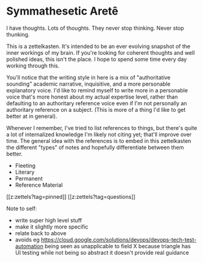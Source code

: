 # Symmathesetic Aretê

I have thoughts. Lots of thoughts. They never stop thinking. Never stop thunking.

This is a zettelkasten.
It's intended to be an ever evolving snapshot of the inner workings of my brain.
If you're looking for coherent thoughts and well polished ideas, this isn't the place.
I hope to spend some time every day working through this.

You'll notice that the writing style in here is a mix of "authoritative sounding" academic narrative, inquisitive, and a more personable explanatory voice.
I'd like to remind myself to write more in a personable voice that's more honest about my actual expertise level, rather than defaulting to an authoritary reference voice even if I'm not personally an authoritary reference on a subject.
(This is more of a thing I'd like to get better at in general).

Whenever I remember, I've tried to list references to things, but there's quite a lot of internalized knowledge I'm likely not citing yet; that'll improve over time.
The general idea with the references is to embed in this zettelkasten the different "types" of notes and hopefully differentiate between them better.

- Fleeting
- Literary
- Permanent
- Reference Material

[[z:zettels?tag=pinned]]
[[z:zettels?tag=questions]]

Note to self:

- write super high level stuff
- make it slightly more specific
- relate back to above
- avoids eg https://cloud.google.com/solutions/devops/devops-tech-test-automation being seen as unapplicable to field X because triangle has UI testing while not being so abstract it doesn't provide real guidance

